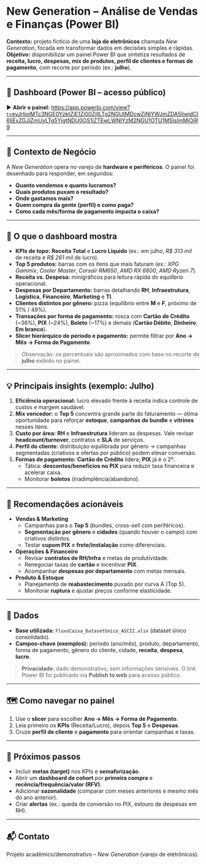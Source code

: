 # New Generation – Análise de Vendas e Finanças (Power BI)

**Contexto:** projeto fictício de uma **loja de eletrônicos** chamada *New Generation*, focada em transformar dados em decisões simples e rápidas.  
**Objetivo:** disponibilizar um painel Power BI que sintetiza resultados de **receita, lucro, despesas, mix de produtos, perfil de clientes e formas de pagamento**, com recorte por período (ex.: **julho**).

---

## 🔗 Dashboard (Power BI – acesso público)
▶️ **Abrir o painel:** https://app.powerbi.com/view?r=eyJrIjoiMTc3NGE0YzktZjE1Zi00ZjllLTg2NGUtMDcwZjNlYWJmZDA5IiwidCI6IjExZGJiZmUyLTg5YjgtNDU0OS1iZTEwLWNlYzM2NGU1OTU1MSIsImMiOjR9

---

## 🧭 Contexto de Negócio
A *New Generation* opera no varejo de **hardware e periféricos**. O painel foi desenhado para responder, em segundos:
- **Quanto vendemos e quanto lucramos?**
- **Quais produtos puxam o resultado?**
- **Onde gastamos mais?**
- **Quem compra da gente (perfil) e como paga?**
- **Como cada mês/forma de pagamento impacta o caixa?**

---

## 🎯 O que o dashboard mostra
- **KPIs de topo:** **Receita Total** e **Lucro Líquido** (ex.: em julho, *R$ 313 mil* de receita e *R$ 261 mil* de lucro).
- **Top 5 produtos:** barras com os itens que mais faturam (ex.: *XPG Gammix*, *Cooler Master*, *Corsair RM650*, *AMD RX 6600*, *AMD Ryzen 7*).
- **Receita vs. Despesa:** minigráficos para leitura rápida do equilíbrio operacional.
- **Despesas por Departamento:** barras detalhando **RH**, **Infraestrutura**, **Logística**, **Financeiro**, **Marketing** e **TI**.
- **Clientes distintos por gênero:** pizza (equilíbrio entre **M** e **F**, próximo de 51% / 49%).
- **Transações por forma de pagamento:** rosca com **Cartão de Crédito** (~36%), **PIX** (~24%), **Boleto** (~17%) e demais (**Cartão Débito**, **Dinheiro**, **Em branco**).
- **Slicer hierárquico de período e pagamento:** permite filtrar por **Ano → Mês → Forma de Pagamento**.

> Observação: os percentuais são aproximados com base no recorte de **julho** exibido no painel.

---

## 💡 Principais insights (exemplo: Julho)
1. **Eficiência operacional:** lucro elevado frente à receita indica controle de custos e margem saudável.
2. **Mix vencedor:** o **Top 5** concentra grande parte do faturamento — ótima oportunidade para reforçar **estoque**, **campanhas de bundle** e **vitrines** nesses itens.
3. **Custo por área:** **RH** e **Infraestrutura** lideram as despesas. Vale revisar **headcount/turnover**, contratos e **SLA** de serviços.
4. **Perfil do cliente:** distribuição equilibrada por gênero → campanhas segmentadas (criativos e ofertas por público) podem elevar conversão.
5. **Formas de pagamento:** **Cartão de Crédito** lidera; **PIX** já é o 2º.  
   - Tática: **descontos/benefícios no PIX** para reduzir taxa financeira e acelerar caixa.
   - Monitorar **boletos** (inadimplência/abandono).

---

## 📌 Recomendações acionáveis
- **Vendas & Marketing**
  - Campanhas para o **Top 5** (bundles, cross-sell com periféricos).
  - **Segmentação por gênero** e **cidades** (quando houver o campo) com criativos distintos.
  - Testar **cupom PIX** e **frete/instalação** como diferenciais.
- **Operações & Financeiro**
  - Revisar **contratos de RH/Infra** e metas de produtividade.
  - Renegociar taxas de **cartão** e incentivar **PIX**.
  - Acompanhar **despesas por departamento** com metas mensais.
- **Produto & Estoque**
  - Planejamento de **reabastecimento** puxado por curva A (Top 5).
  - Monitorar **ruptura** e ajustar preços conforme elasticidade.

---

## 🧱 Dados
- **Base utilizada:** `FluxoCaixa_DatasetUnico_ASCII.xlsx` (dataset único consolidado).  
- **Campos-chave (exemplos):** período (ano/mês), produto, departamento, forma de pagamento, gênero do cliente, cidade, **receita**, **despesa**, **lucro**.

> **Privacidade:** dado demonstrativo, sem informações sensíveis. O link Power BI foi publicado via **Publish to web** para acesso público.

---

## 🗺️ Como navegar no painel
1. Use o **slicer** para escolher **Ano → Mês → Forma de Pagamento**.  
2. Leia primeiro os **KPIs** (Receita/Lucro), depois **Top 5** e **Despesas**.  
3. Cruze **perfil de cliente** e **pagamento** para orientar campanhas e taxas.

---

## 🚀 Próximos passos
- Incluir **metas (target)** nos KPIs e **semaforização**.
- Abrir um **dashboard de cohort** por **primeira compra** e **recência/frequência/valor (RFV)**.
- Adicionar **sazonalidade** (comparar com meses anteriores e mesmo mês do ano anterior).
- Criar **alertas** (ex.: queda de conversão no PIX, estouro de despesas em RH).

---

## 📬 Contato
Projeto acadêmico/demonstrativo – *New Generation* (varejo de eletrônicos).  
